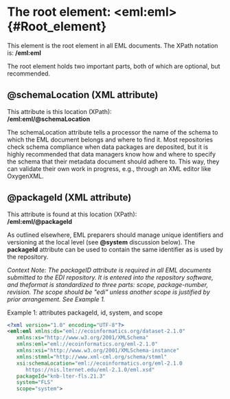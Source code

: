 # The root element: \<eml:eml> {#Root_element}

This element is the root element in all EML documents. The XPath
notation is:
**/eml:eml**

The root element holds two important parts, both of which are optional,
but recommended.

## \@schemaLocation (XML attribute)

This attribute is this location (XPath):  
**/eml:eml/\@schemaLocation**

The schemaLocation attribute tells a processor the name of the schema to
which the EML document belongs and where to find it. Most repositories
check schema compliance when data packages are deposited, but it is
highly recommended that data managers know how and where to specify the
schema that their metadata document should adhere to. This way, they can
validate their own work in progress, e.g., through an XML editor like
OxygenXML.

## \@packageId (XML attribute)

This attribute is found at this location (XPath):  
**/eml:eml/\@packageId**

As outlined elsewhere, EML preparers should manage unique identifiers
and versioning at the local level (see **\@system** discussion below).
The **packageId** attribute can be used to contain the same identifier
as is used by the repository.

_Context Note: The packageID attribute is required in all EML documents
submitted to the EDI repository. It is entered into the repository software, 
and theformat is standardized to three parts: scope, package-number, revision.
The scope should be "edi" unless another scope is justified by prior
arrangement. See Example 1._


Example 1: attributes packageId, id, system, and scope
```xml
<?xml version="1.0" encoding="UTF-8"?>
<eml:eml xmlns:ds="eml://ecoinformatics.org/dataset-2.1.0"
   xmlns:xs="http://www.w3.org/2001/XMLSchema"
   xmlns:eml="eml://ecoinformatics.org/eml-2.1.0"
   xmlns:xsi="http://www.w3.org/2001/XMLSchema-instance"
   xmlns:stmml="http://www.xml-cml.org/schema/stmml"
   xsi:schemaLocation="eml://ecoinformatics.org/eml-2.1.0
      https://nis.lternet.edu/eml-2.1.0/eml.xsd"
   packageId="knb-lter-fls.21.3"
   system="FLS"
   scope="system">
```

